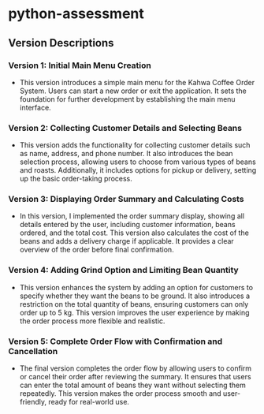# python-assessment

## Version Descriptions

### Version 1: Initial Main Menu Creation
- This version introduces a simple main menu for the Kahwa Coffee Order System. Users can start a new order or exit the application. It sets the foundation for further development by establishing the main menu interface.

### Version 2: Collecting Customer Details and Selecting Beans
- This version adds the functionality for collecting customer details such as name, address, and phone number. It also introduces the bean selection process, allowing users to choose from various types of beans and roasts. Additionally, it includes options for pickup or delivery, setting up the basic order-taking process.

### Version 3: Displaying Order Summary and Calculating Costs
- In this version, I implemented the order summary display, showing all details entered by the user, including customer information, beans ordered, and the total cost. This version also calculates the cost of the beans and adds a delivery charge if applicable. It provides a clear overview of the order before final confirmation.

### Version 4: Adding Grind Option and Limiting Bean Quantity
- This version enhances the system by adding an option for customers to specify whether they want the beans to be ground. It also introduces a restriction on the total quantity of beans, ensuring customers can only order up to 5 kg. This version improves the user experience by making the order process more flexible and realistic.

### Version 5: Complete Order Flow with Confirmation and Cancellation
- The final version completes the order flow by allowing users to confirm or cancel their order after reviewing the summary. It ensures that users can enter the total amount of beans they want without selecting them repeatedly. This version makes the order process smooth and user-friendly, ready for real-world use.
